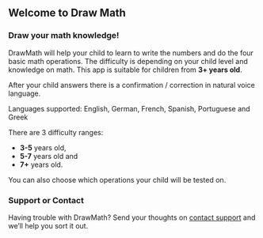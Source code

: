 ## Welcome to Draw Math

### Draw your math knowledge!

DrawMath will help your child to learn to write the numbers and do the four basic math operations. The difficulty is depending on your child level and knowledge on math. This app is suitable for children from **3+ years old**.

After your child answers there is a confirmation / correction in natural voice language.

Languages supported: English, German, French, Spanish, Portuguese and Greek

There are 3 difficulty ranges: 
- **3-5** years old, 
- **5-7** years old and 
- **7+** years old.

You can also choose which operations your child will be tested on.

### Support or Contact

Having trouble with DrawMath? Send your thoughts on [contact support](mailto:hpappinfo@gmail.com) and we’ll help you sort it out.
